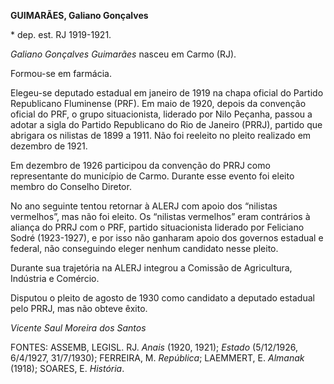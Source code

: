 **GUIMARÃES, Galiano Gonçalves**

\* dep. est. RJ 1919-1921.

*Galiano Gonçalves Guimarães* nasceu em Carmo (RJ).

Formou-se em farmácia.

Elegeu-se deputado estadual em janeiro de 1919 na chapa oficial do
Partido Republicano Fluminense (PRF). Em maio de 1920, depois da
convenção oficial do PRF, o grupo situacionista, liderado por Nilo
Peçanha, passou a adotar a sigla do Partido Republicano do Rio de
Janeiro (PRRJ), partido que abrigara os nilistas de 1899 a 1911. Não foi
reeleito no pleito realizado em dezembro de 1921.

Em dezembro de 1926 participou da convenção do PRRJ como representante
do município de Carmo. Durante esse evento foi eleito membro do Conselho
Diretor.

No ano seguinte tentou retornar à ALERJ com apoio dos “nilistas
vermelhos”, mas não foi eleito. Os “nilistas vermelhos” eram contrários
à aliança do PRRJ com o PRF, partido situacionista liderado por
Feliciano Sodré (1923-1927), e por isso não ganharam apoio dos governos
estadual e federal, não conseguindo eleger nenhum candidato nesse
pleito.

Durante sua trajetória na ALERJ integrou a Comissão de Agricultura,
Indústria e Comércio.

Disputou o pleito de agosto de 1930 como candidato a deputado estadual
pelo PRRJ, mas não obteve êxito.

*Vicente Saul Moreira dos Santos*

FONTES: ASSEMB, LEGISL. RJ. *Anais* (1920, 1921); *Estado* (5/12/1926,
6/4/1927, 31/7/1930); FERREIRA, M. *República*; LAEMMERT, E. *Almanak*
(1918); SOARES, E. *História*.
